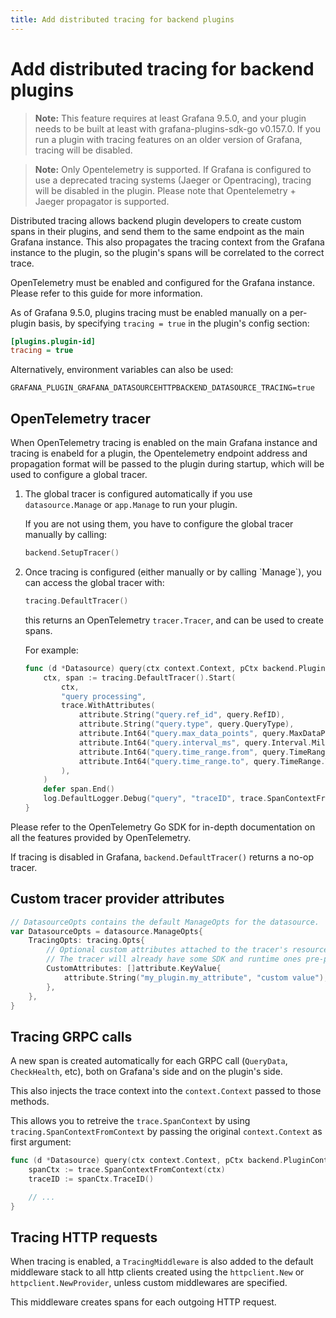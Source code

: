 ```yaml
---
title: Add distributed tracing for backend plugins
---
```


# Add distributed tracing for backend plugins

> **Note:** This feature requires at least Grafana 9.5.0, and your plugin needs to be built at least with
> grafana-plugins-sdk-go v0.157.0. If you run a plugin with tracing features on an older version of Grafana,
> tracing will be disabled.

> **Note:** Only Opentelemetry is supported. If Grafana is configured to use a deprecated tracing systems (Jaeger or Opentracing),
> tracing will be disabled in the plugin. Please note that Opentelemetry + Jaeger propagator is supported.

Distributed tracing allows backend plugin developers to create custom spans in their plugins, and send them to the same endpoint
as the main Grafana instance. This also propagates the tracing context from the Grafana instance to the plugin, so the plugin's spans
will be correlated to the correct trace.

<!-- TODO: link to OpenTelemetry configuration guide -->

OpenTelemetry must be enabled and configured for the Grafana instance. Please refer to this guide for more information.

As of Grafana 9.5.0, plugins tracing must be enabled manually on a per-plugin basis, by specifying `tracing = true` in the plugin's config section:

```ini
[plugins.plugin-id]
tracing = true
```

Alternatively, environment variables can also be used:

<!-- TODO: confirm this is possible/correct -->

`GRAFANA_PLUGIN_GRAFANA_DATASOURCEHTTPBACKEND_DATASOURCE_TRACING=true`

## OpenTelemetry tracer

When OpenTelemetry tracing is enabled on the main Grafana instance and tracing is enabeld for a plugin,
the Opentelemetry endpoint address and propagation format will be passed to the plugin during startup,
which will be used to configure a global tracer.

<ol>
<li>The global tracer is configured automatically if you use <code>datasource.Manage</code> or <code>app.Manage</code> to run your plugin.

If you are not using them, you have to configure the global tracer manually by calling:

```go
backend.SetupTracer()
```

</li>

<li>
Once tracing is configured (either manually or by calling `Manage`), you can access the global tracer with:

```go
tracing.DefaultTracer()
```

this returns an OpenTelemetry `tracer.Tracer`, and can be used to create spans.

For example:

```go
func (d *Datasource) query(ctx context.Context, pCtx backend.PluginContext, query backend.DataQuery) (backend.DataResponse, error) {
    ctx, span := tracing.DefaultTracer().Start(
        ctx,
        "query processing",
        trace.WithAttributes(
            attribute.String("query.ref_id", query.RefID),
            attribute.String("query.type", query.QueryType),
            attribute.Int64("query.max_data_points", query.MaxDataPoints),
            attribute.Int64("query.interval_ms", query.Interval.Milliseconds()),
            attribute.Int64("query.time_range.from", query.TimeRange.From.Unix()),
            attribute.Int64("query.time_range.to", query.TimeRange.To.Unix()),
        ),
    )
    defer span.End()
    log.DefaultLogger.Debug("query", "traceID", trace.SpanContextFromContext(ctx).TraceID())
}
```

</li>

</ol>

<!-- TODO: link to OpenTelemetry Go SDK -->

Please refer to the OpenTelemetry Go SDK for in-depth documentation on all the features provided by OpenTelemetry.

If tracing is disabled in Grafana, `backend.DefaultTracer()` returns a no-op tracer.

## Custom tracer provider attributes

<!-- TODO: explain where to pass it -->

```go
// DatasourceOpts contains the default ManageOpts for the datasource.
var DatasourceOpts = datasource.ManageOpts{
    TracingOpts: tracing.Opts{
        // Optional custom attributes attached to the tracer's resource.
        // The tracer will already have some SDK and runtime ones pre-populated.
        CustomAttributes: []attribute.KeyValue{
            attribute.String("my_plugin.my_attribute", "custom value"),
        },
    },
}
```

## Tracing GRPC calls

A new span is created automatically for each GRPC call (`QueryData`, `CheckHealth`, etc), both on Grafana's side and
on the plugin's side.

This also injects the trace context into the `context.Context` passed to those methods.

<!-- TODO: URL to trace.SpanContext definition -->

This allows you to retreive the `trace.SpanContext` by using `tracing.SpanContextFromContext` by passing the original `context.Context` as first argument:

```go
func (d *Datasource) query(ctx context.Context, pCtx backend.PluginContext, query backend.DataQuery) (backend.DataResponse, error) {
    spanCtx := trace.SpanContextFromContext(ctx)
    traceID := spanCtx.TraceID()

    // ...
}
```

## Tracing HTTP requests

When tracing is enabled, a `TracingMiddleware` is also added to the default middleware stack to all http clients created
using the `httpclient.New` or `httpclient.NewProvider`, unless custom middlewares are specified.

This middleware creates spans for each outgoing HTTP request.
